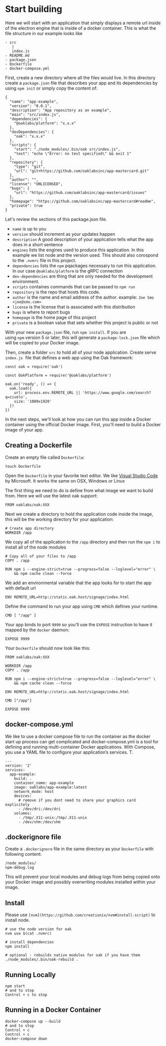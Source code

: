 # Start building

Here we will start with an application that simply displays a remote url inside of the electron engine that is inside of a docker container. This is what the file structure in our example looks like

[](https://www.notion.so/f1c88c37d4564c95b690e4ed9cd42cb5#72c8fb3f29514ecf8a381aa86dc6f9ce)

```text
- src
   |
   index.js
- README.md
- package.json
- Dockerfile
- docker-compose.yml

```

First, create a new directory where all the files would live. In this directory create a `package.json` file that describes your app and its dependencies by using `npm init` or simply copy the content of: 

    {
      "name": "app-example",
      "version": "0.0.1",
      "description": "App repository as an example",
      "main": "src/index.js",
      "dependencies": {
        "@oaklabs/platform": "x.x.x"
      },
      "devDependencies": {
        "oak": "x.x.x"
      },
      "scripts": {
        "start": "./node_modules/.bin/oak src/index.js",
        "test": "echo \"Error: no test specified\" && exit 1"
      },
      "repository": {
        "type": "git",
        "url": "git+https://github.com/oaklabsinc/app-mastercard.git"
      },
      "author": "",
      "license": "UNLICENSED",
      "bugs": {
        "url": "https://github.com/oaklabsinc/app-mastercard/issues"
      },
      "homepage": "https://github.com/oaklabsinc/app-mastercard#readme",
      "private": true
    }

Let's review the sections of this package.json file. 

- `name` is up to you
- `version` should increment as your updates happen
- `description` A good description of your application tells what the app does in a short sentence
- `engines` lists the engines used to produce this application. In this example we list node and the version used. This should also corospond to the `.nvmrc` file in this project.
- `dependencies` lists the `npm` pqackages necessary to run this application. In our case `@oaklabs/platform` is the gRPC connection
- `dev-dependencies` are thing that are only needed for the development environment.
- `scripts` containes commands that can be passed to `npm run`
- `repository` is the repo that hosts this code.
- `author` is the name and email address of the author. example: `Joe Smo <joe@smo.com>`
- `license` is the license that is associated with this distribution
- `bugs` is where to report bugs
- `homepage` is the home page of this project
- `private` is a boolean value that sets whether this project is public or not

With your new `package.json` file, run `npm install`. If you are using `npm` version 5 or later, this will generate a `package-lock.json` file which will be copied to your Docker image.

Then, create a folder `src` to hold all of your node application. Create serve `index.js`  file that defines a web app using the Oak framework:

    const oak = require('oak')

    const OakPlatform = require('@oaklabs/platform')

    oak.on('ready', () => {
      oak.load({
        url: process.env.REMOTE_URL || 'https://www.google.com/search?q=zivelo',
        size: '1080x1920'
      })
    })

In the next steps, we'll look at how you can run this app inside a Docker container using the official Docker image. First, you'll need to build a Docker image of your app.

## Creating a Dockerfile

Create an empty file called `Dockerfile`:

    touch Dockerfile

Open the `Dockerfile` in your favorite text editor. We like [Visual Studio Code](https://code.visualstudio.com/) by Microsoft. It works the same on OSX, Windows or Linux

The first thing we need to do is define from what image we want to build from. Here we will use the latest oak support:

    FROM oaklabs/oak:XXX

Next we create a directory to hold the application code inside the image, this will be the working directory for your application:

    # Create app directory
    WORKDIR /app

We copy all of the application to the `/app` directory and then run the `npm i` to install all of the node modules

    # Copy all of your files to /app
    COPY . /app

    RUN npm i --engine-strict=true --progress=false --loglevel="error" \
        && npm cache clean --force

We add an environmental variable that the app looks for to start the app with default url

    ENV REMOTE_URL=http://static.oak.host/signage/index.html

Define the command to run your app using `CMD` which defines your runtime.

    CMD [ "/app" ]

Your app binds to port `9999` so you'll use the `EXPOSE` instruction to have it mapped by the `docker` daemon:

    EXPOSE 9999

Your `Dockerfile` should now look like this:

    FROM oaklabs/oak:XXX

    WORKDIR /app
    COPY . /app

    RUN npm i --engine-strict=true --progress=false --loglevel="error" \
        && npm cache clean --force

    ENV REMOTE_URL=http://static.oak.host/signage/index.html

    CMD ["/app"]

    EXPOSE 9999

## docker-compose.yml

We like to use a docker compose file to run the container as the docker start up process can get complicated and docker-compose.yml is a tool for defining and running multi-container Docker applications. With Compose, you use a YAML file to configure your application’s services. T.

    ---
    version: '2'
    services:
      app-example:
        build: .
        container_name: app-example
        image: oaklabs/app-example:latest
        network_mode: host
        devices:
          # remove if you dont need to share your graphics card explicitely
          - /dev/dri:/dev/dri
        volumes:
          - /tmp/.X11-unix:/tmp/.X11-unix
          - /dev/shm:/dev/shm

## .dockerignore file

Create a `.dockerignore` file in the same directory as your `Dockerfile` with following content:

    /node_modules/
    npm-debug.log

This will prevent your local modules and debug logs from being copied onto your Docker image and possibly overwriting modules installed within your image.

## **Install**

Please use `[nvm](https://github.com/creationix/nvm#install-script)` to install node.

    # use the node version for oak
    nvm use $(cat .nvmrc)

    # install dependencies
    npm install

    # optional - rebuilds native modules for oak if you have them
    ./node_modules/.bin/oak-rebuild .

## **Running Locally**

    npm start
    # and to stop
    Control + c to stop

## Running in a Docker Container

    docker-compose up --build
    # and to stop
    Control + c
    Control + c
    docker-compose down